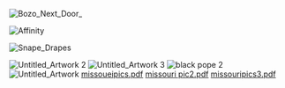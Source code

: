 
![Bozo_Next_Door_](https://github.com/user-attachments/assets/c6a76d63-6612-4b6a-a2a4-d38293a851c8)

![Affinity](https://github.com/user-attachments/assets/d727ffad-e77a-473b-a717-637c3b2923dd)

![Snape_Drapes](https://github.com/user-attachments/assets/392fb85b-6a89-435d-a0c2-dbaa8aa79b73)



<!---
lnunnkin/lnunnkin is a ✨ special ✨ repository because its `README.md` (this file) appears on your GitHub profile.![Money Meditation](https://github.com/user-attachments/assets/9b92161c-9467-48b1-8bac-caf18fcd0b74)

You can click the Preview link to take a look at your changes.
--->
![Untitled_Artwork 2](https://github.com/user-attachments/assets/9d6a39e6-0c0a-40c6-962e-ac146308bdbb)
![Untitled_Artwork 3](https://github.com/user-attachments/assets/8960a166-e599-43a4-a40e-a02070629bc1)
![black pope 2](https://github.com/user-attachments/assets/a1e6cd1f-998e-4e0e-a07d-e2b4b0d66686)
![Untitled_Artwork](https://github.com/user-attachments/assets/70ad5196-2b9d-412f-9e48-5c4363f89b46)
[missoueipics.pdf](https://github.com/user-attachments/files/18514826/missoueipics.pdf)
[missouri pic2.pdf](https://github.com/user-attachments/files/18514831/missouri.pic2.pdf)
[missouripics3.pdf](https://github.com/user-attachments/files/18514833/missouripics3.pdf)

